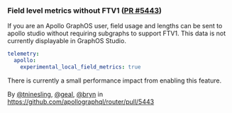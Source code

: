 ### Field level metrics without FTV1 ([PR #5443](https://github.com/apollographql/router/pull/5443))

If you are an Apollo GraphOS user, field usage and lengths can be sent to apollo studio without requiring subgraphs to support FTV1.
This data is not currently displayable in GraphOS Studio.

```yaml
telemetry:
  apollo:
    experimental_local_field_metrics: true
```

There is currently a small performance impact from enabling this feature.

By [@tninesling](https://github.com/tninesling), [@geal](https://github.com/geal), [@bryn](https://github.com/bryncooke) in https://github.com/apollographql/router/pull/5443
